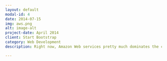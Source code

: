 ```yaml
---
layout: default
modal-id: 4
date: 2014-07-15
img: aws.png
alt: image-alt
project-date: April 2014
client: Start Bootstrap
category: Web Development
description: Right now, Amazon Web services pretty much dominates the cloud. They offer a wide range of scalable on-demand services that are well-documented and user-friendly compared to other cloud computing methods.

---
```

